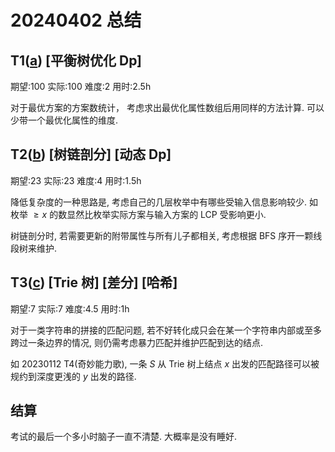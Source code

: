 # 20240402 总结

## T1([a](https://qoj.ac/contest/1057/problem/5171)) [平衡树优化 Dp]

期望:100 实际:100 难度:2 用时:2.5h

对于最优方案的方案数统计， 考虑求出最优化属性数组后用同样的方法计算. 可以少带一个最优化属性的维度.

## T2([b](https://contest-archive.loj.ac/contest/7/problem/2)) [树链剖分] [动态 Dp]

期望:23 实际:23 难度:4 用时:1.5h

降低复杂度的一种思路是, 考虑自己的几层枚举中有哪些受输入信息影响较少. 如枚举 $\ge x$ 的数显然比枚举实际方案与输入方案的 LCP 受影响更小.

树链剖分时, 若需要更新的附带属性与所有儿子都相关, 考虑根据 BFS 序开一颗线段树来维护.

## T3([c](https://uoj.ac/contest/64/problem/656)) [Trie 树] [差分] [哈希]

期望:7 实际:7 难度:4.5 用时:1h

对于一类字符串的拼接的匹配问题, 若不好转化成只会在某一个字符串内部或至多跨过一条边界的情况, 则仍需考虑暴力匹配并维护匹配到达的结点.

如 20230112 T4(奇妙能力歌), 一条 $S$ 从 Trie 树上结点 $x$ 出发的匹配路径可以被规约到深度更浅的 $y$ 出发的路径.

## 结算
考试的最后一个多小时脑子一直不清楚. 大概率是没有睡好.
